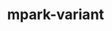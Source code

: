 ---
title: "mpark-variant"
layout: cache
categories: [package, develop]
meta: {"compilers": ["cce@=18.0.0", "gcc@=11.4.0", "oneapi@=2024.2.1"], "num_specs": 20, "num_specs_by_stack": {"e4s": 4, "e4s-cray-rhel": 4, "e4s-neoverse-v2": 4, "e4s-oneapi": 4, "root": 20}, "oss": ["rhel8", "ubuntu22.04"], "platforms": ["linux"], "stacks": ["e4s", "e4s-cray-rhel", "e4s-neoverse-v2", "e4s-oneapi", "root"], "targets": ["neoverse_v2", "x86_64_v3"], "versions": ["1.4.0"]}
spec_details: [{"compiler": "cce@=18.0.0", "hash": "2c77o5towqg4h4q6jyan7x7yeocsbdls", "os": "rhel8", "platform": "linux", "size": "-", "stacks": ["e4s-cray-rhel", "root"], "target": "x86_64_v3", "variants": ["build_system=cmake", "build_type=Release", "generator=make", "~ipo", "patches=21a4f8d,4e173fe,b3501f7"], "versions": ["1.4.0"]}, {"compiler": "oneapi@=2024.2.1", "hash": "3wewb6d2tfte646wcgomqjlwicdpcfko", "os": "ubuntu22.04", "platform": "linux", "size": "-", "stacks": ["e4s-oneapi", "root"], "target": "x86_64_v3", "variants": ["build_system=cmake", "build_type=Release", "generator=make", "~ipo", "patches=21a4f8d,4e173fe,b3501f7"], "versions": ["1.4.0"]}, {"compiler": "gcc@=11.4.0", "hash": "5hqzxd4gw5wkvk4k7b6z6neyraokpykl", "os": "ubuntu22.04", "platform": "linux", "size": "-", "stacks": ["e4s-neoverse-v2", "root"], "target": "neoverse_v2", "variants": ["build_system=cmake", "build_type=Release", "generator=make", "~ipo", "patches=21a4f8d,4e173fe,b3501f7"], "versions": ["1.4.0"]}, {"compiler": "gcc@=11.4.0", "hash": "762s4rsb5ixlhnqh4f2un2be3zw7wq2i", "os": "ubuntu22.04", "platform": "linux", "size": "-", "stacks": ["e4s", "root"], "target": "x86_64_v3", "variants": ["build_system=cmake", "build_type=Release", "generator=make", "~ipo", "patches=21a4f8d,4e173fe,b3501f7"], "versions": ["1.4.0"]}, {"compiler": "gcc@=11.4.0", "hash": "7fuf3v74wxiytynthkyjvr263poci65e", "os": "ubuntu22.04", "platform": "linux", "size": "-", "stacks": ["e4s-neoverse-v2", "root"], "target": "neoverse_v2", "variants": ["build_system=cmake", "build_type=Release", "generator=make", "~ipo", "patches=21a4f8d,4e173fe,b3501f7"], "versions": ["1.4.0"]}, {"compiler": "gcc@=11.4.0", "hash": "apei7wtiyu3dotzlpgjxecrxkzhu5i23", "os": "ubuntu22.04", "platform": "linux", "size": "-", "stacks": ["e4s-neoverse-v2", "root"], "target": "neoverse_v2", "variants": ["build_system=cmake", "build_type=Release", "generator=make", "~ipo", "patches=21a4f8d,4e173fe,b3501f7"], "versions": ["1.4.0"]}, {"compiler": "gcc@=11.4.0", "hash": "g4dr4l3nwpi2jpusxazf5dsgbh6u3pvg", "os": "ubuntu22.04", "platform": "linux", "size": "-", "stacks": ["e4s", "root"], "target": "x86_64_v3", "variants": ["build_system=cmake", "build_type=Release", "generator=make", "~ipo", "patches=21a4f8d,4e173fe,b3501f7"], "versions": ["1.4.0"]}, {"compiler": "cce@=18.0.0", "hash": "jbl3mv6oc3lvrrnetegfs5mgqhsg3gnu", "os": "rhel8", "platform": "linux", "size": "-", "stacks": ["root"], "target": "x86_64_v3", "variants": ["build_system=cmake", "build_type=Release", "generator=make", "~ipo", "patches=21a4f8d,4e173fe,b3501f7"], "versions": ["1.4.0"]}, {"compiler": "oneapi@=2024.2.1", "hash": "jufrshillpzb65h7fmxejhjjsddrb7cy", "os": "ubuntu22.04", "platform": "linux", "size": "-", "stacks": ["e4s-oneapi", "root"], "target": "x86_64_v3", "variants": ["build_system=cmake", "build_type=Release", "generator=make", "~ipo", "patches=21a4f8d,4e173fe,b3501f7"], "versions": ["1.4.0"]}, {"compiler": "cce@=18.0.0", "hash": "k7ipmu37zxy37mqsta6564jqxxvvgjqr", "os": "rhel8", "platform": "linux", "size": "-", "stacks": ["e4s-cray-rhel", "root"], "target": "x86_64_v3", "variants": ["build_system=cmake", "build_type=Release", "generator=make", "~ipo", "patches=21a4f8d,4e173fe,b3501f7"], "versions": ["1.4.0"]}, {"compiler": "oneapi@=2024.2.1", "hash": "kctvdbk7xag5ileks6gaves6uwit6c5h", "os": "ubuntu22.04", "platform": "linux", "size": "-", "stacks": ["e4s-oneapi", "root"], "target": "x86_64_v3", "variants": ["build_system=cmake", "build_type=Release", "generator=make", "~ipo", "patches=21a4f8d,4e173fe,b3501f7"], "versions": ["1.4.0"]}, {"compiler": "gcc@=11.4.0", "hash": "labik3tj7f7n435d5xqeekoytu5s33nq", "os": "ubuntu22.04", "platform": "linux", "size": "-", "stacks": ["root"], "target": "x86_64_v3", "variants": ["build_system=cmake", "build_type=Release", "generator=make", "~ipo", "patches=21a4f8d,4e173fe,b3501f7"], "versions": ["1.4.0"]}, {"compiler": "oneapi@=2024.2.1", "hash": "m2poownkvfyevnfil2gppw6e6fpg2dpe", "os": "ubuntu22.04", "platform": "linux", "size": "-", "stacks": ["e4s-oneapi", "root"], "target": "x86_64_v3", "variants": ["build_system=cmake", "build_type=Release", "generator=make", "~ipo", "patches=21a4f8d,4e173fe,b3501f7"], "versions": ["1.4.0"]}, {"compiler": "cce@=18.0.0", "hash": "ny6vpjhwyapu4ywwch2p2msq5pox54ii", "os": "rhel8", "platform": "linux", "size": "-", "stacks": ["e4s-cray-rhel", "root"], "target": "x86_64_v3", "variants": ["build_system=cmake", "build_type=Release", "generator=make", "~ipo", "patches=21a4f8d,4e173fe,b3501f7"], "versions": ["1.4.0"]}, {"compiler": "gcc@=11.4.0", "hash": "nyget4if53o5wgzivmne4ruab2iygay6", "os": "ubuntu22.04", "platform": "linux", "size": "-", "stacks": ["root"], "target": "neoverse_v2", "variants": ["build_system=cmake", "build_type=Release", "generator=make", "~ipo", "patches=21a4f8d,4e173fe,b3501f7"], "versions": ["1.4.0"]}, {"compiler": "oneapi@=2024.2.1", "hash": "rz327pucjxkuaiy3xwisrcw6q3pgf4jd", "os": "ubuntu22.04", "platform": "linux", "size": "-", "stacks": ["root"], "target": "x86_64_v3", "variants": ["build_system=cmake", "build_type=Release", "generator=make", "~ipo", "patches=21a4f8d,4e173fe,b3501f7"], "versions": ["1.4.0"]}, {"compiler": "gcc@=11.4.0", "hash": "t6yrhzvrnxshwy7f5nkuk4xyyho6iubr", "os": "ubuntu22.04", "platform": "linux", "size": "-", "stacks": ["e4s-neoverse-v2", "root"], "target": "neoverse_v2", "variants": ["build_system=cmake", "build_type=Release", "generator=make", "~ipo", "patches=21a4f8d,4e173fe,b3501f7"], "versions": ["1.4.0"]}, {"compiler": "gcc@=11.4.0", "hash": "uxxh4lipbkfvvfymtmxy4w2h7a5h6y3m", "os": "ubuntu22.04", "platform": "linux", "size": "-", "stacks": ["e4s", "root"], "target": "x86_64_v3", "variants": ["build_system=cmake", "build_type=Release", "generator=make", "~ipo", "patches=21a4f8d,4e173fe,b3501f7"], "versions": ["1.4.0"]}, {"compiler": "cce@=18.0.0", "hash": "ysf6orq7q3md7eurg45qry4cuizekajy", "os": "rhel8", "platform": "linux", "size": "-", "stacks": ["e4s-cray-rhel", "root"], "target": "x86_64_v3", "variants": ["build_system=cmake", "build_type=Release", "generator=make", "~ipo", "patches=21a4f8d,4e173fe,b3501f7"], "versions": ["1.4.0"]}, {"compiler": "gcc@=11.4.0", "hash": "zfpblorwljokfhrghfmp2a7s2zrolwh3", "os": "ubuntu22.04", "platform": "linux", "size": "-", "stacks": ["e4s", "root"], "target": "x86_64_v3", "variants": ["build_system=cmake", "build_type=Release", "generator=make", "~ipo", "patches=21a4f8d,4e173fe,b3501f7"], "versions": ["1.4.0"]}]
---